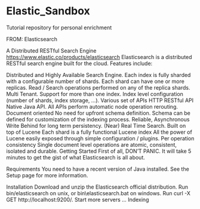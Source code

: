 # Elastic_Sandbox  <BR/>
Tutorial repository for personal enrichment<p>
FROM: Elasticsearch</p>
A Distributed RESTful Search Engine
https://www.elastic.co/products/elasticsearch
Elasticsearch is a distributed RESTful search engine built for the cloud. Features include:

Distributed and Highly Available Search Engine.
Each index is fully sharded with a configurable number of shards.
Each shard can have one or more replicas.
Read / Search operations performed on any of the replica shards.
Multi Tenant.
Support for more than one index.
Index level configuration (number of shards, index storage, …).
Various set of APIs
HTTP RESTful API
Native Java API.
All APIs perform automatic node operation rerouting.
Document oriented
No need for upfront schema definition.
Schema can be defined for customization of the indexing process.
Reliable, Asynchronous Write Behind for long term persistency.
(Near) Real Time Search.
Built on top of Lucene
Each shard is a fully functional Lucene index
All the power of Lucene easily exposed through simple configuration / plugins.
Per operation consistency
Single document level operations are atomic, consistent, isolated and durable.
Getting Started
First of all, DON’T PANIC. It will take 5 minutes to get the gist of what Elasticsearch is all about.

Requirements
You need to have a recent version of Java installed. See the Setup page for more information.

Installation
Download and unzip the Elasticsearch official distribution.
Run bin/elasticsearch on unix, or bin\elasticsearch.bat on windows.
Run curl -X GET http://localhost:9200/.
Start more servers …
Indexing
